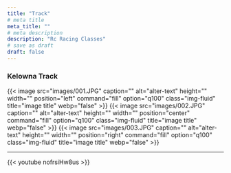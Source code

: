 ```yaml
---
title: "Track"
# meta title
meta_title: ""
# meta description
description: "Rc Racing Classes"
# save as draft
draft: false
---
```

### Kelowna Track


{{< image src="images/001.JPG" caption="" alt="alter-text" height="" width="" position="left" command="fill" option="q100" class="img-fluid" title="image title" webp="false" >}}
{{< image src="images/002.JPG" caption="" alt="alter-text" height="" width="" position="center" command="fill" option="q100" class="img-fluid" title="image title" webp="false" >}}
{{< image src="images/003.JPG" caption="" alt="alter-text" height="" width="" position="right" command="fill" option="q100" class="img-fluid" title="image title" webp="false" >}}

<hr>
{{< youtube nofrsiHw8us >}}


